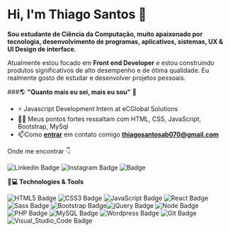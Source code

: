 # Hi, I'm Thiago Santos 👋

**Sou estudante de Ciência da Computação, muito apaixonado por tecnologia, desenvolvimento de programas, aplicativos, sistemas, UX & UI Design de interface.**

Atualmente estou focado em **Front end Developer** e estou construindo produtos significativos de alto desempenho e de ótima qualidade. Eu realmente gosto de estudar e desenvolver projetos pessoais.

###🌎 **"Quanto mais eu sei, mais eu sou"** 🧠


- ⚡ Javascript Development Intern at eCGlobal Solutions
- 👨‍💻 Meus pontos fortes ressaltam com HTML, CSS, JavaScript, Bootstrap, MySql
-  📫Como **[entrar](mailto:thiagosantosab070@gmail.com)** em contato comigo **[thiagosantosab070@gmail.com](mailto:thiagosantosab070@gmail.com)**


 Onde me encontrar  👇
 
![Linkedin Badge](https://img.shields.io/badge/LinkedIn-0077B5?style=for-the-badge&logo=linkedin&logoColor=white&link=https://www.linkedin.com/in/thiago-santos-966064187/)  ![Instagram Badge](https://img.shields.io/badge/Instagram-E4405F?style=for-the-badge&logo=instagram&logoColor=white&link=https://www.instagram.com/thiago.santosth_/) ![ Badge](https://img.shields.io/badge/Discord-7289DA?style=for-the-badge&logo=discord&logoColor=white)

**🚀💻 Technologies & Tools**

![HTML5 Badge](https://img.shields.io/badge/HTML5-E34F26?style=for-the-badge&logo=html5&logoColor=white)  ![CSS3 Badge](https://img.shields.io/badge/CSS3-1572B6?style=for-the-badge&logo=css3&logoColor=white) ![JavaScript Badge](https://img.shields.io/badge/JavaScript-F7DF1E?style=for-the-badge&logo=javascript&logoColor=black) ![React Badge](https://img.shields.io/badge/React-20232A?style=for-the-badge&logo=react&logoColor=61DAFB) ![Sass Badge](https://img.shields.io/badge/Sass-CC6699?style=for-the-badge&logo=sass&logoColor=white) ![Bootstrap Badge](https://img.shields.io/badge/Bootstrap-563D7C?style=for-the-badge&logo=bootstrap&logoColor=white)![jQuery Badge](https://img.shields.io/badge/jQuery-0769AD?style=for-the-badge&logo=jquery&logoColor=white) ![Node Badge](https://img.shields.io/badge/Node.js-43853D?style=for-the-badge&logo=node.js&logoColor=white) ![PHP Badge](https://img.shields.io/badge/PHP-777BB4?style=for-the-badge&logo=php&logoColor=white) ![MySQL Badge](https://img.shields.io/badge/MySQL-00000F?style=for-the-badge&logo=mysql&logoColor=white) ![Wordpress Badge](https://img.shields.io/badge/Wordpress-21759B?style=for-the-badge&logo=wordpress&logoColor=white) ![Git Badge](https://img.shields.io/badge/Git-F05032?style=for-the-badge&logo=git&logoColor=white)![Visual_Studio_Code Badge](https://img.shields.io/badge/Visual_Studio_Code-0078D4?style=for-the-badge&logo=visual%20studio%20code&logoColor=white`)
